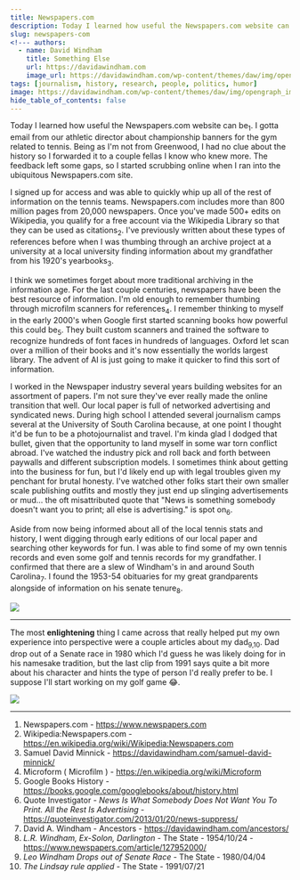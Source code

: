 ```yaml
---
title: Newspapers.com
description: Today I learned how useful the Newspapers.com website can be.
slug: newspapers-com
<!--- authors:
  - name: David Windham
    title: Something Else
    url: https://davidawindham.com
    image_url: https://davidawindham.com/wp-content/themes/daw/img/opengraph_image.jpg -->
tags: [journalism, history, research, people, politics, humor]
image: https://davidawindham.com/wp-content/themes/daw/img/opengraph_image.jpg
hide_table_of_contents: false
---
```


Today I learned how useful the Newspapers.com website can be<sub>1</sub>. I gotta email from our athletic director about championship banners for the gym related to tennis. Being as I'm not from Greenwood, I had no clue about the history so I forwarded it to a couple fellas I know who knew more. The feedback left some gaps, so I started scrubbing online when I ran into the ubiquitous Newspapers.com site.

<!--truncate-->

I signed up for access and was able to quickly whip up all of the rest of information on the tennis teams. Newspapers.com includes more than 800 million pages from 20,000 newspapers. Once you've made 500+ edits on Wikipedia, you qualify for a free account via the Wikipedia Library so that they can be used as citations<sub>2</sub>. I've previously written about these types of references before when I was thumbing through an archive project at a university at a local university finding information about my grandfather from his 1920's yearbooks<sub>3</sub>. 

I think we sometimes forget about more traditional archiving in the information age. For the last couple centuries, newspapers have been the best resource of information. I'm old enough to remember thumbing through microfilm scanners for references<sub>4</sub>. I remember thinking to myself in the early 2000's when Google first started scanning books how powerful this could be<sub>5</sub>. They built custom scanners and trained the software to recognize hundreds of font faces in hundreds of languages. Oxford let scan over a million of their books and it's now essentially the worlds largest library. The advent of AI is just going to make it quicker to find this sort of information.

I worked in the Newspaper industry several years building websites for an assortment of papers. I'm not sure they've ever really made the online transition that well. Our local paper is full of networked advertising and syndicated news. During high school I attended several journalism camps several at the University of South Carolina because, at one point I thought it'd be fun to be a photojournalist and travel. I'm kinda glad I dodged that bullet, given that the opportunity to land myself in some war torn conflict abroad. I've watched the industry pick and roll back and forth between paywalls and different subscription models. I sometimes think about getting into the business for fun, but I'd likely end up with legal troubles given my penchant for brutal honesty. I've watched other folks start their own smaller scale publishing outfits and mostly they just end up slinging advertisements or mud... the oft misattributed quote that "News is something somebody doesn't want you to print; all else is advertising." is spot on<sub>6</sub>. 

Aside from now being informed about all of the local tennis stats and history, I went digging through early editions of our local paper and searching other keywords for fun. I was able to find some of my own tennis records and even some golf and tennis records for my grandfather. I confirmed that there are a slew of Windham's in and around South Carolina<sub>7</sub>. I found the 1953-54 obituaries for my great grandparents alongside of information on his senate tenure<sub>8</sub>. 

![](/img/1954_leon_roland_windham.jpg)

---

The most **enlightening** thing I came across that really helped put my own experience into perspective were a couple articles about my dad<sub>9,10</sub>. Dad drop out of a Senate race in 1980 which I'd guess he was likely doing for in his namesake tradition, but the last clip from 1991 says quite a bit more about his character and hints the type of person I'd really prefer to be. I suppose I'll start working on my golf game 😂.

![](/img/1980_leo_windham.jpg)

---

1. Newspapers.com - <https://www.newspapers.com>
2. Wikipedia:Newspapers.com - <https://en.wikipedia.org/wiki/Wikipedia:Newspapers.com>
4. Samuel David Minnick - <https://davidawindham.com/samuel-david-minnick/> 
5. Microform ( Microfilm ) - <https://en.wikipedia.org/wiki/Microform>
5. Google Books History - <https://books.google.com/googlebooks/about/history.html>
6. Quote Investigator - _News Is What Somebody Does Not Want You To Print. All the Rest Is Advertising_ - <https://quoteinvestigator.com/2013/01/20/news-suppress/>
7. David A. Windham - Ancestors - <https://davidawindham.com/ancestors/>
8. _L.R. Windham, Ex-Solon, Darlington_ - The State - 1954/10/24 - <https://www.newspapers.com/article/127952000/>
9. _Leo Windham Drops out of Senate Race_ - The State - 1980/04/04
10. _The Lindsay rule applied_ - The State - 1991/07/21
